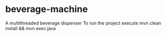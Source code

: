 # beverage-machine
A multithreaded beverage dispenser
To run the project execute mvn clean install && mvn exec:java
